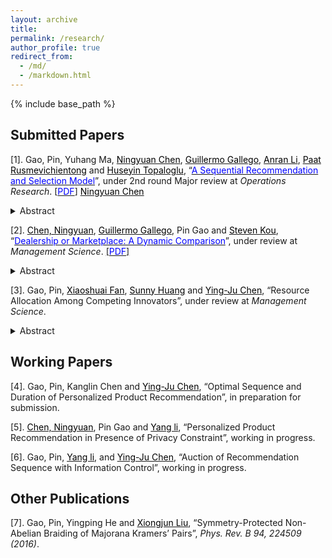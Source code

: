 ```yaml
---
layout: archive
title: 
permalink: /research/
author_profile: true
redirect_from:
  - /md/
  - /markdown.html
---
```


{% include base_path %}
## Submitted Papers




[1]. Gao, Pin, Yuhang Ma, <a href="http://individual.utoronto.ca/ningyuanchen/" target="_blank"><span style="color:black">Ningyuan Chen</span></a>, <a href="https://ieda.ust.hk/dfaculty/ggallego/" target="_blank"><span style="color:black">Guillermo Gallego</span></a>, <a href="https://www.lse.ac.uk/management/people/academic-staff/ali" target="_blank"><span style="color:black">Anran Li</span></a>, <a href="http://faculty.marshall.usc.edu/Paat-Rusmevichientong/" target="_blank"><span style="color:black">Paat Rusmevichientong</span></a> and <a href="https://people.orie.cornell.edu/huseyin/" target="_blank"><span style="color:black">Huseyin Topaloglu</span></a>, “<a href="https://www.researchgate.net/publication/336054655_A_Sequential_Recommendation_and_Selection_Model" target="_blank"><span style="color:blue">A Sequential Recommendation and Selection Model</span></a>”, under 2nd round Major review at *Operations Research*. [[<span style="color:blue">PDF</span>]](./SMNL.pdf) <a href="./SMNL.pdf" target="_blank"><span style="color:black">Ningyuan Chen</span></a>
<details>
<summary>Abstract</summary><sub>
We propose a sequential recommendation-selection model where a seller recommends sets of products to consumers over multiple stages. consumers are heterogeneous in the patience levels, characterized by a certain number of stages that a consumer is willing to go through when making a purchase. Consumers view the products stage by stage. If a consumer can find a satisfactory product before exhausting her patience, she will purchase the product and leave the system immediately. Otherwise, the consumer stays till the last stage within her patience level but ends up without purchasing. The seller’s objective is to maximize his expected overall revenue by optimizing the recommendation sequence or the products’ prices. We note that the seller can learn the consumers’ patience levels as well as their utilities through the recommendation process, and thus can adjust his future recommendations accordingly. However, a static sequential recommendation strategy would suffice. Therefore, we derive a set of results: 1) For the pure recommendation order problem, the optimal solution possesses a sequential revenue-ordered property, which can be efficiently discovered by dynamic programming. We also find that a crude heuristic – only offering one set of products at a single stage – will earn a tight 50% of the optimal revenue. 2) In the single-leg dynamic capacity control problem, the optimal recommendations admit an inclusion property. 3) The optimal pricing policy under a fixed recommendation order is unique, which can be efficiently found by a binary search. 4) However, the joint recommendation and pricing problem is NP-hard, while recommending all products only at a single stage and optimizing their prices accordingly will earn a tight 88% of the optimal revenue.</sub>
</details>

[2]. <a href="http://individual.utoronto.ca/ningyuanchen/" target="_blank"><span style="color:black">Chen, Ningyuan</span></a>, <a href="https://ieda.ust.hk/dfaculty/ggallego/" target="_blank"><span style="color:black">Guillermo Gallego</span></a>, Pin Gao and <a href="https://www.bu.edu/questrom/profile/steven-kou/" target="_blank"><span style="color:black">Steven Kou</span></a>, “<a href="https://www.researchgate.net/publication/336906849_Dealership_or_Marketplace_A_Dynamic_Comparison" target="_blank"><span style="color:blue">Dealership or Marketplace: A Dynamic Comparison</span></a>”, under review at *Management Science*. [[<span style="color:blue">PDF</span>]](./two-sided-market.pdf)
<details>
<summary>Abstract</summary><sub>
We consider two business models for a two-sided economy under uncertainty: dealership and marketplace. Although both business models can bridge the gap between demand and supply, it is not clear which model is better for the firm or for the consumers. We show that while the two models differ substantially in pricing power, inventory risk, fee structure, and fulfillment time, both models share several important features, with the revenues to the firm from the two models converging when the markets are thick. We also show that for thick markets there is a one-to-one mapping between their corresponding optimal policies. We provide guidelines and insights as to which business model is preferable under different conditions when the markets are not thick.</sub>
</details>

[3]. Gao, Pin, <a href="http://xfanaf.student.ust.hk/" target="_blank"><span style="color:black">Xiaoshuai Fan</span></a>, <a href="https://sites.google.com/site/sunnyelan/" target="_blank"><span style="color:black">Sunny Huang</span></a> and <a href="https://imchen.people.ust.hk/" target="_blank"><span style="color:black">Ying-Ju Chen</span></a>, “Resource Allocation Among Competing Innovators”, under review at *Management Science*.
<details>
<summary>Abstract</summary><sub>
Many innovative products are designed to satisfy the demand of specific target consumers, and thus innovators with new products will inevitably compete with each other in the post-innovation market. We investigate how should a profit-maximizing principal properly allocates her limited resources to support the innovations of multiple potentially competing innovators. We find that as the available resources increase, the number of agents receiving resources may first increase and then decrease. This interesting nonmonotone pattern is driven by a trade-off between the risk of innovation failure and rent dissipation due to competition. The results are robust to incorporating an endogenous profit-sharing rule and costly resources. Using the framework, we also analyze a nonprofit principal seeking to maximize the total number of successful innovations, the probability of at least one innovator succeeding, consumer surplus, and total social welfare.</sub>
</details>

## Working Papers

[4]. Gao, Pin, Kanglin Chen and <a href="https://imchen.people.ust.hk/" target="_blank"><span style="color:black">Ying-Ju Chen</span></a>, “Optimal Sequence and Duration of Personalized Product Recommendation”, in preparation for submission.

[5]. <a href="http://individual.utoronto.ca/ningyuanchen/" target="_blank"><span style="color:black">Chen, Ningyuan</span></a>, Pin Gao and <a href="https://www.bschool.cuhk.edu.hk/staff/li-yang/" target="_blank"><span style="color:black">Yang li</span></a>, “Personalized Product Recommendation in Presence of Privacy Constraint”, working in progress.

[6]. Gao, Pin, <a href="https://www.bschool.cuhk.edu.hk/staff/li-yang/" target="_blank"><span style="color:black">Yang li</span></a>, and <a href="https://imchen.people.ust.hk/" target="_blank"><span style="color:black">Ying-Ju Chen</span></a>, “Auction of Recommendation Sequence with Information Control”, working in progress.

## Other Publications

[7]. Gao, Pin, Yingping He and [<span style="color:black">Xiongjun Liu</span>](https://icqm.pku.edu.cn/yw/directory/faculty/237465.htm), “Symmetry-Protected Non-Abelian Braiding of Majorana Kramers’ Pairs”, *Phys. Rev. B 94, 224509 (2016)*.
